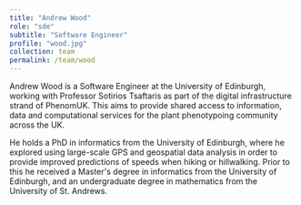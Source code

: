 ```yaml
---
title: "Andrew Wood"
role: "sde"
subtitle: "Software Engineer"
profile: "wood.jpg"
collection: team
permalink: /team/wood
---
```


Andrew Wood is a Software Engineer at the University of Edinburgh, working with Professor Sotirios Tsaftaris as part of the digital infrastructure strand of PhenomUK. This aims to provide shared access to information, data and computational services for the plant phenotypoing community across the UK.

He holds a PhD in informatics from the University of Edinburgh, where he explored using large-scale GPS and geospatial data analysis in order to provide improved predictions of speeds when hiking or hillwalking. Prior to this he received a Master's degree in informatics from the University of Edinburgh, and an undergraduate degree in mathematics from the University of St. Andrews.